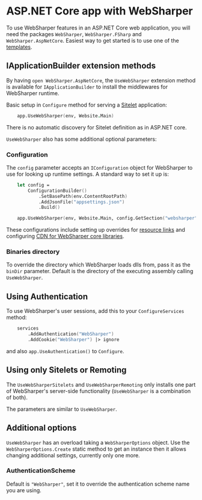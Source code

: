 # ASP.NET Core app with WebSharper

To use WebSharper features in an ASP.NET Core web application,
you will need the packages `WebSharper`, `WebSharper.FSharp` and `WebSharper.AspNetCore`.
Easiest way to get started is to use one of the [templates](../Install.md#netcore).

## IApplicationBuilder extension methods

By having `open WebSharper.AspNetCore`, the `UseWebSharper` extension method is available for `IApplicationBuilder`
to install the middlewares for WebSharper runtime.

Basic setup in `Configure` method for serving a [Sitelet](sitelets.md) application:

```fsharp
    app.UseWebSharper(env, Website.Main)
```

There is no automatic discovery for Sitelet definition as in ASP.NET core.

`UseWebSharper` also has some additional optional parameters:

### Configuration

The `config` parameter accepts an `IConfiguration` object for WebSharper to use for looking up runtime settings.
A standard way to set it up is:

```fsharp
    let config =
        ConfigurationBuilder()
            .SetBasePath(env.ContentRootPath)
            .AddJsonFile("appsettings.json")
            .Build()

    app.UseWebSharper(env, Website.Main, config.GetSection("websharper"))
````

These configurations include setting up overrides for [resource links](Resources.md#override) 
and configuring [CDN for WebSharper core libraries](Resources.md#cdn).

### Binaries directory

To override the directory which WebSharper loads dlls from, pass it as the `binDir` parameter.
Default is the directory of the executing assembly calling `UseWebSharper`.

## Using Authentication

To use WebSharper's user sessions, add this to your `ConfigureServices` method:

```fsharp
    services
        .AddAuthentication("WebSharper")
        .AddCookie("WebSharper") |> ignore
```

and also `app.UseAuthentication()` to `Configure`.

## Using only Sitelets or Remoting

The `UseWebSharperSitelets` and `UseWebSharperRemoting` only installs one part of WebSharper's
server-side functionality (`UseWebSharper` is a combination of both).

The parameters are similar to `UseWebSharper`.

## Additional options

`UseWebSharper` has an overload taking a `WebSharperOptions` object.
Use the `WebSharperOptions.Create` static method to get an instance then it allows
changing additional settings, currently only one more.

### AuthenticationScheme

Default is `"WebSharper"`, set it to override the authentication scheme name you are using.
